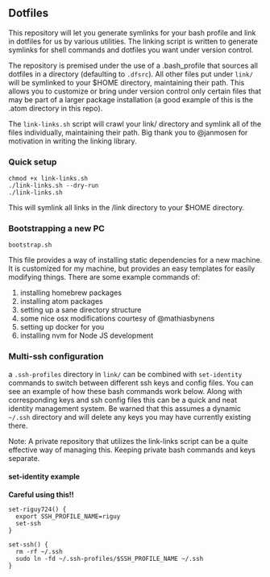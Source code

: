 ## Dotfiles

This repository will let you generate symlinks for your bash profile and link in dotfiles
for us by various utilities.  The linking script is written to generate symlinks for shell
commands and dotfiles you want under version control.

The repository is premised under the use of a .bash_profile that sources all dotfiles in a directory
(defaulting to `.dfsrc`).  All other files put under `link/` will be symlinked to your $HOME
directory, maintaining their path.  This allows you to customize or bring under version control only
certain files that may be part of a larger package installation (a good example of this is the .atom
directory in this repo).

The `link-links.sh` script will crawl your link/ directory and symlink all of the files individually,
maintaining their path.  Big thank you to @janmosen for motivation in writing the linking library.

### Quick setup

```
chmod +x link-links.sh
./link-links.sh --dry-run
./link-links.sh
```

This will symlink all links in the /link directory to your $HOME directory.

### Bootstrapping a new PC

`bootstrap.sh`

This file provides a way of installing static dependencies for a new machine.  It is
customized for my machine, but provides an easy templates for easily modifying things.
There are some example commands of:

1. installing homebrew packages
1. installing atom packages
1. setting up a sane directory structure
1. some nice osx modifications courtesy of @mathiasbynens
1. setting up docker for you
1. installing nvm for Node JS development

### Multi-ssh configuration

a `.ssh-profiles` directory in `link/` can be combined with `set-identity` commands to switch between
different ssh keys and config files.  You can see an example of how these bash commands work below.
Along with corresponding keys and ssh config files this can be a quick and neat identity management system.
Be warned that this assumes a dynamic `~/.ssh` directory and will delete any keys you may have currently existing there.

Note: A private repository that utilizes the link-links script can be a quite effective way of managing this.
Keeping private bash commands and keys separate.

#### set-identity example

**Careful using this!!**

```
set-riguy724() {
  export SSH_PROFILE_NAME=riguy
  set-ssh
}

set-ssh() {
  rm -rf ~/.ssh
  sudo ln -fd ~/.ssh-profiles/$SSH_PROFILE_NAME ~/.ssh
}
```
